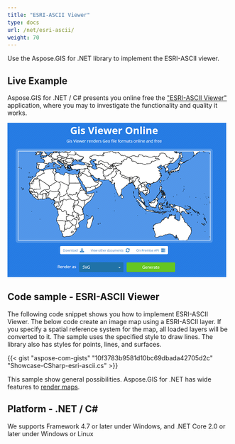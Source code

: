 ```yaml
---
title: "ESRI-ASCII Viewer"
type: docs
url: /net/esri-ascii/
weight: 70
---
```


Use the Aspose.GIS for .NET library to implement the ESRI-ASCII viewer.

## **Live Example**

Aspose.GIS for .NET / C# presents you online free the ["ESRI-ASCII Viewer"](https://products.aspose.app/gis/viewer/esri-ascii) application, where you may to investigate the functionality and quality it works.

![ESRI-ASCII viewer app](viewer.png)

## **Code sample - ESRI-ASCII Viewer**

The following code snippet shows you how to implement ESRI-ASCII Viewer. The below code create an image map using a ESRI-ASCII layer. If you specify a spatial reference system for the map, all loaded layers will be converted to it. 
The sample uses the specified style to draw lines. The library also has styles for points, lines, and surfaces.

{{< gist "aspose-com-gists" "10f3783b9581d10bc69dbada42705d2c" "Showcase-CSharp-esri-ascii.cs" >}}

This sample show general possibilities. Aspose.GIS for .NET has wide features to [render maps](https://docs.aspose.com/gis/net/map-rendering/).

## **Platform - .NET / C#**

We supports Framework 4.7 or later under Windows, and .NET Core 2.0 or later under Windows or Linux
